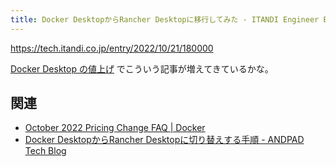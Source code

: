 ```yaml
---
title: Docker DesktopからRancher Desktopに移行してみた - ITANDI Engineer Blog
---
```


https://tech.itandi.co.jp/entry/2022/10/21/180000

[Docker Desktop の値上げ](https://www.docker.com/pricing/october-2022-pricing-change-faq/) でこういう記事が増えてきているかな。

## 関連

- [October 2022 Pricing Change FAQ | Docker](https://www.docker.com/pricing/october-2022-pricing-change-faq/)
- [Docker DesktopからRancher Desktopに切り替えする手順 - ANDPAD Tech Blog](https://tech.andpad.co.jp/entry/2022/10/21/100000)

